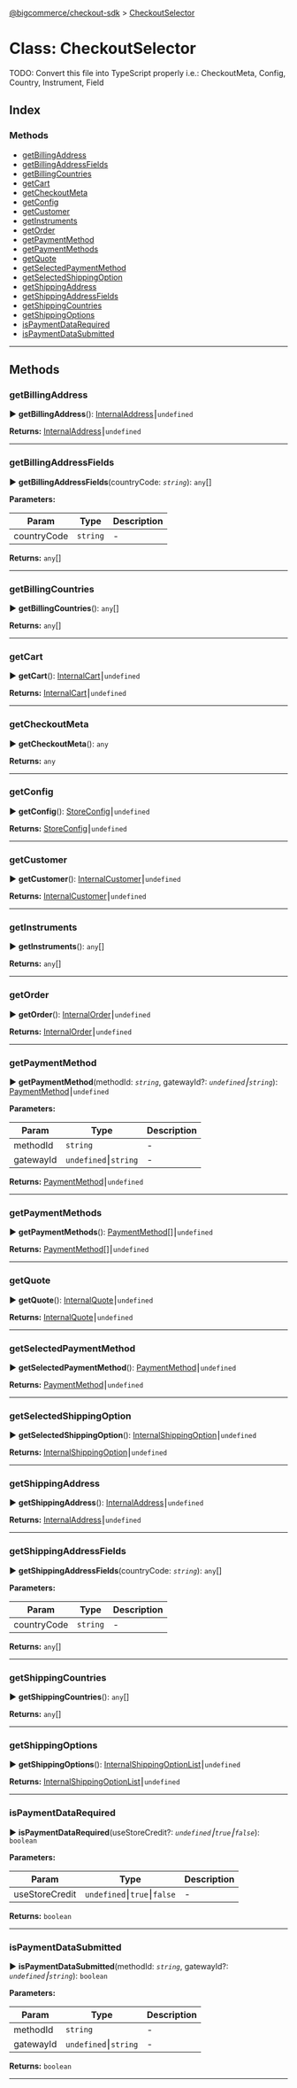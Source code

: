 [@bigcommerce/checkout-sdk](../README.md) > [CheckoutSelector](../classes/checkoutselector.md)



# Class: CheckoutSelector


TODO: Convert this file into TypeScript properly i.e.: CheckoutMeta, Config, Country, Instrument, Field

## Index

### Methods

* [getBillingAddress](checkoutselector.md#getbillingaddress)
* [getBillingAddressFields](checkoutselector.md#getbillingaddressfields)
* [getBillingCountries](checkoutselector.md#getbillingcountries)
* [getCart](checkoutselector.md#getcart)
* [getCheckoutMeta](checkoutselector.md#getcheckoutmeta)
* [getConfig](checkoutselector.md#getconfig)
* [getCustomer](checkoutselector.md#getcustomer)
* [getInstruments](checkoutselector.md#getinstruments)
* [getOrder](checkoutselector.md#getorder)
* [getPaymentMethod](checkoutselector.md#getpaymentmethod)
* [getPaymentMethods](checkoutselector.md#getpaymentmethods)
* [getQuote](checkoutselector.md#getquote)
* [getSelectedPaymentMethod](checkoutselector.md#getselectedpaymentmethod)
* [getSelectedShippingOption](checkoutselector.md#getselectedshippingoption)
* [getShippingAddress](checkoutselector.md#getshippingaddress)
* [getShippingAddressFields](checkoutselector.md#getshippingaddressfields)
* [getShippingCountries](checkoutselector.md#getshippingcountries)
* [getShippingOptions](checkoutselector.md#getshippingoptions)
* [isPaymentDataRequired](checkoutselector.md#ispaymentdatarequired)
* [isPaymentDataSubmitted](checkoutselector.md#ispaymentdatasubmitted)



---
## Methods
<a id="getbillingaddress"></a>

###  getBillingAddress

► **getBillingAddress**(): [InternalAddress](../interfaces/internaladdress.md)⎮`undefined`








**Returns:** [InternalAddress](../interfaces/internaladdress.md)⎮`undefined`





___

<a id="getbillingaddressfields"></a>

###  getBillingAddressFields

► **getBillingAddressFields**(countryCode: *`string`*): `any`[]







**Parameters:**

| Param | Type | Description |
| ------ | ------ | ------ |
| countryCode | `string`   |  - |





**Returns:** `any`[]







___

<a id="getbillingcountries"></a>

###  getBillingCountries

► **getBillingCountries**(): `any`[]









**Returns:** `any`[]







___

<a id="getcart"></a>

###  getCart

► **getCart**(): [InternalCart](../interfaces/internalcart.md)⎮`undefined`








**Returns:** [InternalCart](../interfaces/internalcart.md)⎮`undefined`





___

<a id="getcheckoutmeta"></a>

###  getCheckoutMeta

► **getCheckoutMeta**(): `any`









**Returns:** `any`







___

<a id="getconfig"></a>

###  getConfig

► **getConfig**(): [StoreConfig](../interfaces/storeconfig.md)⎮`undefined`








**Returns:** [StoreConfig](../interfaces/storeconfig.md)⎮`undefined`





___

<a id="getcustomer"></a>

###  getCustomer

► **getCustomer**(): [InternalCustomer](../interfaces/internalcustomer.md)⎮`undefined`








**Returns:** [InternalCustomer](../interfaces/internalcustomer.md)⎮`undefined`





___

<a id="getinstruments"></a>

###  getInstruments

► **getInstruments**(): `any`[]









**Returns:** `any`[]







___

<a id="getorder"></a>

###  getOrder

► **getOrder**(): [InternalOrder](../interfaces/internalorder.md)⎮`undefined`








**Returns:** [InternalOrder](../interfaces/internalorder.md)⎮`undefined`





___

<a id="getpaymentmethod"></a>

###  getPaymentMethod

► **getPaymentMethod**(methodId: *`string`*, gatewayId?: *`undefined`⎮`string`*): [PaymentMethod](../interfaces/paymentmethod.md)⎮`undefined`






**Parameters:**

| Param | Type | Description |
| ------ | ------ | ------ |
| methodId | `string`   |  - |
| gatewayId | `undefined`⎮`string`   |  - |





**Returns:** [PaymentMethod](../interfaces/paymentmethod.md)⎮`undefined`





___

<a id="getpaymentmethods"></a>

###  getPaymentMethods

► **getPaymentMethods**(): [PaymentMethod](../interfaces/paymentmethod.md)[]⎮`undefined`








**Returns:** [PaymentMethod](../interfaces/paymentmethod.md)[]⎮`undefined`





___

<a id="getquote"></a>

###  getQuote

► **getQuote**(): [InternalQuote](../interfaces/internalquote.md)⎮`undefined`








**Returns:** [InternalQuote](../interfaces/internalquote.md)⎮`undefined`





___

<a id="getselectedpaymentmethod"></a>

###  getSelectedPaymentMethod

► **getSelectedPaymentMethod**(): [PaymentMethod](../interfaces/paymentmethod.md)⎮`undefined`








**Returns:** [PaymentMethod](../interfaces/paymentmethod.md)⎮`undefined`





___

<a id="getselectedshippingoption"></a>

###  getSelectedShippingOption

► **getSelectedShippingOption**(): [InternalShippingOption](../interfaces/internalshippingoption.md)⎮`undefined`








**Returns:** [InternalShippingOption](../interfaces/internalshippingoption.md)⎮`undefined`





___

<a id="getshippingaddress"></a>

###  getShippingAddress

► **getShippingAddress**(): [InternalAddress](../interfaces/internaladdress.md)⎮`undefined`








**Returns:** [InternalAddress](../interfaces/internaladdress.md)⎮`undefined`





___

<a id="getshippingaddressfields"></a>

###  getShippingAddressFields

► **getShippingAddressFields**(countryCode: *`string`*): `any`[]







**Parameters:**

| Param | Type | Description |
| ------ | ------ | ------ |
| countryCode | `string`   |  - |





**Returns:** `any`[]







___

<a id="getshippingcountries"></a>

###  getShippingCountries

► **getShippingCountries**(): `any`[]









**Returns:** `any`[]







___

<a id="getshippingoptions"></a>

###  getShippingOptions

► **getShippingOptions**(): [InternalShippingOptionList](../interfaces/internalshippingoptionlist.md)⎮`undefined`








**Returns:** [InternalShippingOptionList](../interfaces/internalshippingoptionlist.md)⎮`undefined`





___

<a id="ispaymentdatarequired"></a>

###  isPaymentDataRequired

► **isPaymentDataRequired**(useStoreCredit?: *`undefined`⎮`true`⎮`false`*): `boolean`






**Parameters:**

| Param | Type | Description |
| ------ | ------ | ------ |
| useStoreCredit | `undefined`⎮`true`⎮`false`   |  - |





**Returns:** `boolean`





___

<a id="ispaymentdatasubmitted"></a>

###  isPaymentDataSubmitted

► **isPaymentDataSubmitted**(methodId: *`string`*, gatewayId?: *`undefined`⎮`string`*): `boolean`






**Parameters:**

| Param | Type | Description |
| ------ | ------ | ------ |
| methodId | `string`   |  - |
| gatewayId | `undefined`⎮`string`   |  - |





**Returns:** `boolean`





___


